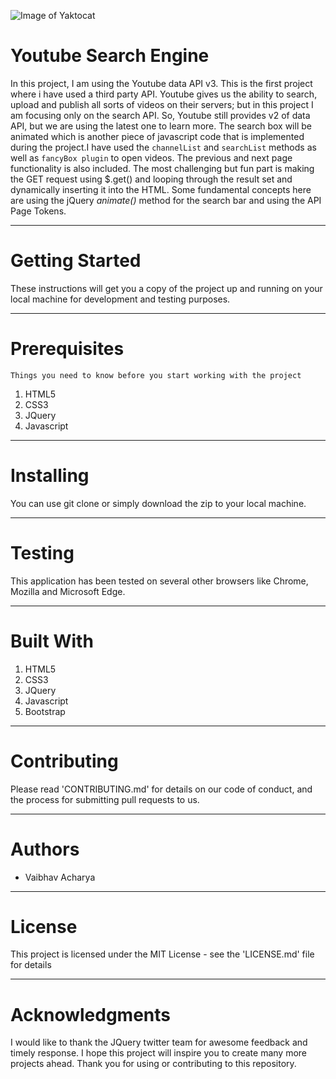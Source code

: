 ![Image of Yaktocat](https://octodex.github.com/images/filmtocat.png)
# Youtube Search Engine
In this project, I am using the Youtube data API v3. This is the first project where i have used a third party API. Youtube gives us the ability to search, upload and publish all sorts of videos on their servers; but in this project I am focusing only on the search API. So, Youtube still provides v2 of data API, but we are using the latest one to learn more. The search box will be animated which is another piece of javascript code that is implemented during the project.I have used the `channelList` and `searchList` methods as well as `fancyBox plugin` to open videos. The previous and next page functionality is also included.
The most challenging but fun part is making the GET request using $.get() and looping through the result set and dynamically inserting it into the HTML. Some fundamental concepts here are using the jQuery *animate()* method for the search bar and using the API Page Tokens. 

*** 
# Getting Started
These instructions will get you a copy of the project up and running on your local machine for development and testing purposes.
***
# Prerequisites
```
Things you need to know before you start working with the project
```
1. HTML5
2. CSS3
3. JQuery
4. Javascript
***
# Installing
You can use git clone or simply download the zip to your local machine.
***
# Testing
This application has been tested on several other browsers like Chrome, Mozilla and Microsoft Edge.
***
# Built With
1. HTML5
2. CSS3
3. JQuery
4. Javascript
5. Bootstrap
***
# Contributing
Please read 'CONTRIBUTING.md' for details on our code of conduct, and the process for submitting pull requests to us.
***
# Authors
* Vaibhav Acharya
***
# License
This project is licensed under the MIT License - see the 'LICENSE.md' file for details
***
# Acknowledgments
I would like to thank the JQuery twitter team for awesome feedback and timely response.
I hope this project will inspire you to create many more projects ahead.
Thank you for using or contributing to this repository.
